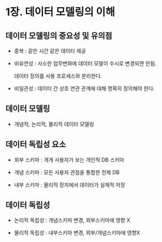 # 1장. 데이터 모델링의 이해

## 데이터 모델링의 중요성 및 유의점

- 중복 : 같은 시간 같은 데이터 제공

- 비유연성 : 사소한 업무변화에 데이터 모델이 수시로 변경되면 안됨.

    데이터 정의를 사용 프로세스와 분리한다.

- 비일관성 : 데이터 간 상호 연관 관계에 대해 명확히 정의해야 한다.

## 데이터 모델링

- 개념적, 논리적, 물리적 데이터 모델링

## 데이터 독립성 요소

- 외부 스키마 : 개개 사용자가 보는 개인적 DB 스키마

- 개념 스키마 : 모든 사용자 관점을 통합한 전체 DB

- 내부 스키마 : 물리적 장치에서 데이터가 실제적 저장

## 데이터 독립성

- 논리적 독립성 : 개념스키마 변경, 외부스키마에 영향 X

- 물리적 독립성 : 내부스키마 변경, 외부/개념스키마에 영향X
